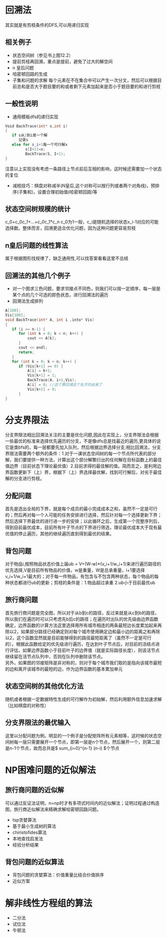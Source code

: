 # 回溯法
其实就是有剪枝条件的DFS,可以用递归实现
## 相关例子
* 状态空间树（参见书上图12.2）
* 提前剪枝再回溯，重点是提前，避免了过大的解空间
* n 皇后问题
* 哈密顿回路的生成
* 子集和问题的求解
每个元素在不在集合中可以产生一次分叉，然后可以根据目前总和是否大于题目要的和或者剩下元素加起来是否小于题目要的和进行剪枝
## 一般性说明
* 通用模板dfs的递归实现
```cpp
Void BackTrace(int* s,int i) 
{
   if s从1到i是一个解 
      记录s
   else for s_i+1每一个可行解x
         s[I+1]=x;
         BackTrace(S, I+1);
}
```
注意以上实现没有考虑一条路径上节点前后互相的影响，这时候还需要加一个状态的复位
* 减枝技巧：棋盘对称减半(N皇后,这个对称可以按行列或者两个对角线)，预排序(子集和)，设置合理初始值(哈密顿回路)等
## 状态空间树规模的统计
c_0+c_0*c_1+...+c_0*c_1*c_n
c_0为1一般，c_i是随机选择的状态x_i-1对应的可能选择数。整体而言，回溯更适合优化问题，因为这种问题更容易剪枝
## n皇后问题的线性算法
属于根据图形找规律了，缺乏通用性,可以找答案看看这里不总结
## 回溯法的其他几个例子
* 对一个图求三色问题，要求邻接点不同色，则我们可以按一定顺序，每一层是某个点的几个可选的颜色状态，进行回溯法的遍历
* 回溯法生成排列
```cpp
A[100];
Vis[100];
void BackTrace(int* A, int i ,into* Vis) 
{
   if (i == n-1) {
      for (int k = 0; k < n; k++) {
          cout << A[k];    
      } 
      cout << endl;
      return;
   }
   for (int k = 0; k < n; k++) {
      if (Vis[k+1] == 0) {
          A[i] = k+1;
          Vis[k+1] = 1;
          BackTrace(A, i+1,Vis);
          A[i] = 0; //这个算回溯这个名字的由来了
          Vis[k+1] = 0;
      } 
}
```
# 分支界限法
分支界限法相比回溯法关注的主要是优化问题,因此在实现上，分支界限法会根据一些最优的标准来选择优先遍历的分支，不是像dfs总是找最近的遍历,更具体的说它是类bfs的，每一层都要先加入队列，然后根据边界选择分支;相比回溯法，分支界限法需要两个额外的条件：1.对于一课状态空间树的每一个节点所代表的部分解，我们要提供一种方法，计算出这个部分解繁衍出的任何解在目标函数上的最佳值边界（目前状态下理论最优值）2.目前求得的最佳解的值。简而言之，是利用边界函数更新下（上）界，根据下（上）界选择最优解，找到可行解后，对劣于最佳解的分支进行剪枝。
## 分配问题
首先是选出全局的下界，就是每个成员的最小完成成本之和，虽然不一定是可行的；然后再对每一个人可能的任务安排进行选择，然后针对每一个选择更新下界；然后选择下界最优的进行进一步的安排；以此循环之后，生成第一个完整序列后，得到目前最优成本，目前所有叶子节点的下界进行筛选，理论最优成本大于现有最优值的停止遍历，其他的继续遍历直到得到最优的结果。
## 背包问题
对于物品i,按照物品状态价值上届ub = V+(W-w)*(v_i+1/w_i+1)来进行遍历路径的优先选择,V是目前所有物品的价值，w是重量，W是总承重量，i+1要选择v_i+1/w_i+1最大的；对于每一件物品，有包含与不包含两种状态，每个物品的每种状态都进行ub的更新；剪枝的条件是：1.物品超过承重 2.ub小于目前最优ub
## 旅行商问题
首先旅行商问题是完全图，所以对于从b到c的路径，反过来就是从c到b的路径，所以我们在遍历时可以只考虑先b后c的路径；在遍历时出队的优先级由边界函数确定，边界函数的计算方法这里选择用所有城市相连的两条最短边长度累加起来再除以2，如果部分路径已经确定则对每个城市使用确定边和最小边的距离之和再除以2，这个函数显然就是目前能够得到的路径最短距离了（虽然不一定是可行的）。根据此函数给定的优先级进行遍历，在达到叶子节点后，对目前的活结点进行评估，如果边界函数小于目前叶子的边界值（就是实际路径长度），则该活节点继续留在活节点队列中，否则在队列中删除该节点。  
另外，如果图的邻接矩阵是非对称的，则对于每个城市我们取的是指向该城市最短的边和离开该城市的最短的边，作为边界函数的基本累加单元
## 状态空间树的其他优化方法
随机或者根据一定数据特性生成的可行解作为初始解，然后利用额外信息加速求解（比如棋盘的对称性）
## 分支界限法的最优输入
这里以分配问题为例。明显的一个例子是分配矩阵所有元素相等，这时候的状态空间树每一层只需要展开一个节点，即第一层是n个节点，然后展开一个，则第二层是n-1个节点，故而总共是$ sum_{i=0}^{n-1} (n-i) $个节点
# NP困难问题的近似解法
## 旅行商问题的近似解
可以通过反证法证明，n=np时才有多项式时间内的近似解法；证明过程通过构造图，旅行商近似解法来精确求解哈密顿回路问题。
* tsp贪婪算法
* 基于最小生成树的算法
* chiristofides算法
* 本地查找启发法
* 经验分析结果
## 背包问题的近似算法
* 背包问题的贪婪算法：价值重量比结合价值排序
* 近似方案
# 解非线性方程组的算法
* 二分法
* 试位法
* 牛顿法
